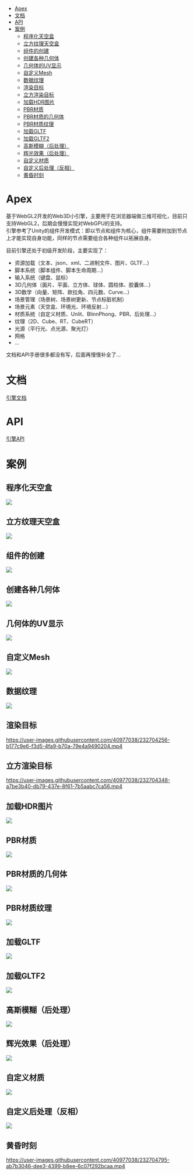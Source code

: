 - [Apex](#apex)
- [文档](#文档)
- [API](#api)
- [案例](#案例)
  - [程序化天空盒](#程序化天空盒)
  - [立方纹理天空盒](#立方纹理天空盒)
  - [组件的创建](#组件的创建)
  - [创建各种几何体](#创建各种几何体)
  - [几何体的UV显示](#几何体的uv显示)
  - [自定义Mesh](#自定义mesh)
  - [数据纹理](#数据纹理)
  - [渲染目标](#渲染目标)
  - [立方渲染目标](#立方渲染目标)
  - [加载HDR图片](#加载hdr图片)
  - [PBR材质](#pbr材质)
  - [PBR材质的几何体](#pbr材质的几何体)
  - [PBR材质纹理](#pbr材质纹理)
  - [加载GLTF](#加载gltf)
  - [加载GLTF2](#加载gltf2)
  - [高斯模糊（后处理）](#高斯模糊后处理)
  - [辉光效果（后处理）](#辉光效果后处理)
  - [自定义材质](#自定义材质)
  - [自定义后处理（反相）](#自定义后处理反相)
  - [黄昏时刻](#黄昏时刻)

# Apex
基于WebGL2开发的Web3D小引擎，主要用于在浏览器端做三维可视化，目前只支持WebGL2，后期会慢慢实现对WebGPU的支持。<br>
引擎参考了Unity的组件开发模式：即以节点和组件为核心，组件需要附加到节点上才能实现自身功能，同样的节点需要组合各种组件以拓展自身。<br>

目前引擎还处于初级开发阶段，主要实现了：
- 资源加载（文本、json、xml、二进制文件、图片、GLTF...）
- 脚本系统（脚本组件、脚本生命周期...）
- 输入系统（键盘、鼠标）
- 3D几何体（面片、平面、立方体、球体、圆柱体、胶囊体...）
- 3D数学（向量、矩阵、欧拉角、四元数、Curve...）
- 场景管理（场景树、场景树更新、节点标脏机制）
- 场景元素（天空盒、环境光、环境反射...）
- 材质系统（自定义材质、Unlit、BlinnPhong、PBR、后处理...）
- 纹理（2D、Cube、RT、CubeRT）
- 光源（平行光、点光源、聚光灯）
- 网格
- ...

文档和API手册很多都没有写，后面再慢慢补全了...

# 文档
[引擎文档](./doc/manual/Manual.MD)

# API
[引擎API](./doc/api/Api.MD)

# 案例
## 程序化天空盒
![](https://g901-1259621134.cos.ap-guangzhou.myqcloud.com/Web/Apex-Examples/doc/res/image/%E7%A8%8B%E5%BA%8F%E5%A4%A9%E7%A9%BA%E7%9B%92.png#pic_center)
## 立方纹理天空盒
![](https://g901-1259621134.cos.ap-guangzhou.myqcloud.com/Web/Apex-Examples/doc/res/image/%E7%AB%8B%E6%96%B9%E7%BA%B9%E7%90%86%E5%A4%A9%E7%A9%BA%E7%9B%92.png#pic_center)
## 组件的创建
![](https://g901-1259621134.cos.ap-guangzhou.myqcloud.com/Web/Apex-Examples/doc/res/image/%E7%BB%84%E4%BB%B6%E4%BD%BF%E7%94%A8%E6%A1%88%E4%BE%8B.png#pic_center)
## 创建各种几何体
![](https://g901-1259621134.cos.ap-guangzhou.myqcloud.com/Web/Apex-Examples/doc/res/image/%E5%90%84%E7%A7%8D%E5%87%A0%E4%BD%95%E4%BD%93.png#pic_center)
## 几何体的UV显示
![](https://g901-1259621134.cos.ap-guangzhou.myqcloud.com/Web/Apex-Examples/doc/res/image/%E5%90%84%E7%A7%8D%E5%87%A0%E4%BD%95%E4%BD%93UV%E5%B1%95%E7%A4%BA.png#pic_center)
## 自定义Mesh
![](https://g901-1259621134.cos.ap-guangzhou.myqcloud.com/Web/Apex-Examples/doc/res/image/%E8%87%AA%E5%AE%9A%E4%B9%89Mesh.png#pic_center)
## 数据纹理
![](https://g901-1259621134.cos.ap-guangzhou.myqcloud.com/Web/Apex-Examples/doc/res/image/%E6%95%B0%E6%8D%AE%E7%BA%B9%E7%90%86.png#pic_center)
## 渲染目标

https://user-images.githubusercontent.com/40977038/232704256-b177c9e6-f3d5-4fa9-b70a-79e4a9490204.mp4

## 立方渲染目标

https://user-images.githubusercontent.com/40977038/232704348-a7be3b40-db79-437e-8f61-7b5aabc7ca56.mp4

## 加载HDR图片
![](https://g901-1259621134.cos.ap-guangzhou.myqcloud.com/Web/Apex-Examples/doc/res/image/%E5%8A%A0%E8%BD%BDHDR%E6%96%87%E4%BB%B6.png#pic_center)
## PBR材质
![](https://g901-1259621134.cos.ap-guangzhou.myqcloud.com/Web/Apex-Examples/doc/res/image/PBR%E6%9D%90%E8%B4%A8.png#pic_center)
## PBR材质的几何体
![](https://g901-1259621134.cos.ap-guangzhou.myqcloud.com/Web/Apex-Examples/doc/res/image/PBR%E5%87%A0%E4%BD%95%E4%BD%93.png#pic_center)
## PBR材质纹理
![](https://g901-1259621134.cos.ap-guangzhou.myqcloud.com/Web/Apex-Examples/doc/res/image/PBR%E7%BA%B9%E7%90%86.png#pic_center)
## 加载GLTF
![](https://g901-1259621134.cos.ap-guangzhou.myqcloud.com/Web/Apex-Examples/doc/res/image/%E5%8A%A0%E8%BD%BDGLTF%E6%A8%A1%E5%9E%8B.png#pic_center)
## 加载GLTF2
![](https://g901-1259621134.cos.ap-guangzhou.myqcloud.com/Web/Apex-Examples/doc/res/image/%E5%8A%A0%E8%BD%BDGLTF2%E6%A8%A1%E5%9E%8B.png#pic_center)
## 高斯模糊（后处理）
![](https://g901-1259621134.cos.ap-guangzhou.myqcloud.com/Web/Apex-Examples/doc/res/image/%E9%AB%98%E6%96%AF%E6%A8%A1%E7%B3%8A.png#pic_center)
## 辉光效果（后处理）
![](https://g901-1259621134.cos.ap-guangzhou.myqcloud.com/Web/Apex-Examples/doc/res/image/%E8%BE%89%E5%85%89%E6%95%88%E6%9E%9C.png#pic_center)
## 自定义材质
![](https://g901-1259621134.cos.ap-guangzhou.myqcloud.com/Web/Apex-Examples/doc/res/image/%E8%87%AA%E5%AE%9A%E4%B9%89%E6%9D%90%E8%B4%A8.png#pic_center)
## 自定义后处理（反相）
![](https://g901-1259621134.cos.ap-guangzhou.myqcloud.com/Web/Apex-Examples/doc/res/image/%E5%90%8E%E6%9C%9F%E6%95%88%E6%9E%9C%EF%BC%88%E5%8F%8D%E7%9B%B8%EF%BC%89.png#pic_center)
## 黄昏时刻

https://user-images.githubusercontent.com/40977038/232704795-ab7b3046-dee3-4399-b8ee-6c07f292bcaa.mp4
